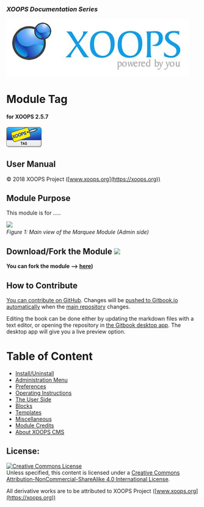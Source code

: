 ### _XOOPS Documentation Series_
![](en/assets/logoXoops.jpg)

# Module Tag 
#### for XOOPS 2.5.7
  
      
![](en/assets/logoModule.png)
            
                
                
    
## User Manual
  
  
  
  
  
© 2018 XOOPS Project ([www.xoops.org](https://xoops.org))   
  

## Module Purpose 

 
This module is for .....

 
![](en/assets/image001.png)  
*Figure 1: Main view of the Marquee Module (Admin side)*

## Download/Fork the Module ![](https://xoops.org/images/forkit.png) 

**You can fork the module --> [here](https://github.com/XoopsModules25x/tag))** 

## How to Contribute

[You can contribute on GitHub](https://github.com/XoopsDocs/tag-tutorial). Changes will be [pushed to Gitbook.io automatically](https://www.gitbook.com/book/xoops/tag-tutorial/activity) when the [main repository](https://github.com/XoopsDocs/tag-tutorial) changes.

Editing the book can be done either by updating the markdown files with a text editor, or opening the repository in [the Gitbook desktop app](https://github.com/GitbookIO/editor/blob/master/README.md). The desktop app will give you a live preview option.

# Table of Content

* [Install/Uninstall](en/book/1install.md)
* [Administration Menu](en/book/2administration.md)
* [Preferences](en/book/3preferences.md)
* [Operating Instructions](en/book/4operations.md)
* [The User Side](en/book/5userside.md)
* [Blocks](en/book/6blocks.md)
* [Templates](en/book/7templates.md)
* [Miscellaneous](en/book/8other.md) 
* [Module Credits](en/book/9credits.md)
* [About XOOPS CMS](en/book/10aboutxoops.md)

## License:

<a rel="license" href="http://creativecommons.org/licenses/by-nc-sa/4.0/"><img alt="Creative Commons License" style="border-width:0" src="https://i.creativecommons.org/l/by-nc-sa/4.0/88x31.png" /></a><br />Unless specified, this content is licensed under a <a rel="license" href="http://creativecommons.org/licenses/by-nc-sa/4.0/">Creative Commons Attribution-NonCommercial-ShareAlike 4.0 International License</a>.

All derivative works are to be attributed to XOOPS Project ([www.xoops.org](https://xoops.org))
